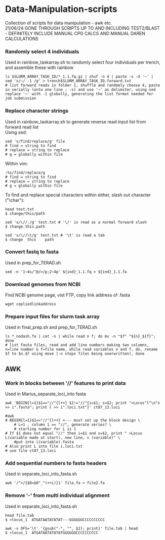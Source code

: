 # Data-Manipulation-scripts
Collection of scripts for data manipulation - awk etc.   
21/06/24 GONE THROUGH SCRIPTS UP TO AND INCLUDING TEST2/BLAST - DEFINITELY INCLUDE MANUAL CPG CALCS AND MANUAL DAREN CALCULATIONS
   
### Randomly select 4 individuals  
Used in rainbow_taskarray.sh to randomly select four individuals per trench, and assemble these with rainbow  
```
ls $SLURM_ARRAY_TASK_ID/*_1.1.fq.gz | shuf -n 4 | paste -s -d '~' | sed 's/~/ -1 /g' > trench$SLURM_ARRAY_TASK_ID.forward.txt
# list forward reads in folder 1, shuffle and randomly choose 4, paste in serially (onto one line ; -s) and use '~' as delimiter, using sed replace '~' with -1 globally, generating the list format needed for job submission
```

### Replace character strings
Used in rainbow_taskarray.sh to generate reverse read input list from forward read list  
Using sed:
```
sed 's/find/replace/g' file
# find = string to find
# replace = string to replace
# g = globally within file
```
Within vim:
```
:%s/find/replace/g
# find = string to find
# replace = string to replace
# g = globally within file
```
To find and replace special characters within either, slash out character ("\char"):   
```
head test.txt
$ change/this/path

sed 's/\//./g' test.txt # '\/' is read as a normal forward slash
$ change.this.path

sed 's/\//\t/g' test.txt # '\t' is read a tab
$ change  this    path
```
### Convert fastq to fasta
Used in prep_for_TERAD.sh  
```
sed -n '1~4s/^@/>/p;2~4p' ${ind}_1.1.fq > ${ind}_1.1.fa
```

### Download genomes from NCBI
Find NCBI genome page, vist FTP, copy link address of .fasta
```
wget copliedlinkaddress
```
### Prepare input files for slurm task array
Used in final_prep.sh and prep_for_TERAD.sh
```
ls *_nodash.fa | cat -n | while read n f; do mv -n "$f" "${n}_${f}"; done
# list fasta files, read and add line numbers making two columns, n=line number & f=file name, while read variables n and f, do, rename $f to $n.$f using move (-n stops files being overwritten), done
```

## AWK
### Work in blocks between '//' features to print data
Used in Marius_separate_loci_into fasta  
```
awk 'BEGIN{l=1}$1=="//"{l++} $1!="//"{i=$1; s=$2; print ">Locus"l"\n"s >> i".fasta"; print l >> i".loci.txt"}' ct87_13.loci

#awk 
# BEGIN{l=1}$1=="//"{l++} <--- must set up the block design \
	# L=1 , column 1 == "//", generate series? \
	# starting number for L is 1
# If $1 does not equal "//" then i=$1 and s=$2, print " >Locus L(variable made at start), new line, s (variable)" \
	#put into i(variable).fasta 
# Also print L into file i.loci.txt
# use file ct87_13.loci
```

### Add sequential numbers to fasta headers
Used in separate_loci_into_fasta.sh
```
awk '/^>/{$0=$0"_"(++i)}1' file.fa > file2.fa
```

### Remove '-' from multi individual alignment
Used in separate_loci_into_fasta.sh
```
head file.tab
$ >locus_1	ATGATAATATATAT---GGGGGGCCCCCCCCCC

awk -v OFS='\t' '{gsub("-", "", $2); print}' file.tab | head
$ >locus_1	ATGATAATATATATGGGGGGCCCCCCCCCC
```

